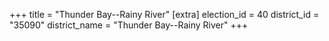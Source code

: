 +++
title = "Thunder Bay--Rainy River"
[extra]
election_id = 40
district_id = "35090"
district_name = "Thunder Bay--Rainy River"
+++
